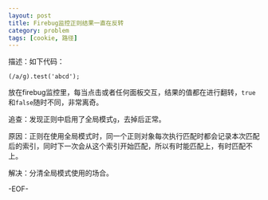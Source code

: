 ```yaml
---
layout: post
title: Firebug监控正则结果一直在反转
category: problem
tags: [cookie, 路径]
---
```


描述：如下代码：

	(/a/g).test('abcd');

放在firebug监控里，每当点击或者任何面板交互，结果的值都在进行翻转，`true`和`false`随时不同，非常离奇。

追查：发现正则中启用了全局模式`g`，去掉后正常。

原因：正则在使用全局模式时，同一个正则对象每次执行匹配时都会记录本次匹配后的索引，同时下一次会从这个索引开始匹配，所以有时能匹配上，有时匹配不上。

解决：分清全局模式使用的场合。

-EOF-
